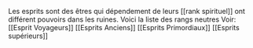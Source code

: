 Les esprits sont des êtres qui dépendement de leurs [[rank spirituel]] ont différent pouvoirs dans les ruines. Voici la liste des rangs neutres
Voir:
[[Esprit Voyageurs]]
[[Esprits Anciens]]
[[Esprits Primordiaux]]
[[Esprits supérieurs]] 
